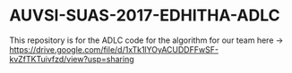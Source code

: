 # AUVSI-SUAS-2017-EDHITHA-ADLC
This repository is for the ADLC code for the algorithm for our team here -> https://drive.google.com/file/d/1xTk1lYOyACUDDFFwSF-kvZfTKTuivfzd/view?usp=sharing
